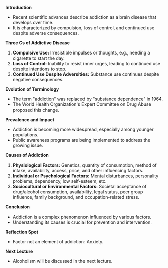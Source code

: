 **Introduction**

- Recent scientific advances describe addiction as a brain disease that develops over time.
- It is characterized by compulsion, loss of control, and continued use despite adverse consequences.

**Three Cs of Addictive Disease**

1. **Compulsive Use:** Irresistible impulses or thoughts, e.g., needing a cigarette to start the day.
2. **Loss of Control:** Inability to resist inner urges, leading to continued use despite intentions to stop.
3. **Continued Use Despite Adversities:** Substance use continues despite negative consequences.

**Evolution of Terminology**

- The term "addiction" was replaced by "substance dependence" in 1964.
- The World Health Organization's Expert Committee on Drug Abuse proposed this change.

**Prevalence and Impact**

- Addiction is becoming more widespread, especially among younger populations.
- Public awareness programs are being implemented to address the growing issue.

**Causes of Addiction**

1. **Physiological Factors:** Genetics, quantity of consumption, method of intake, availability, access, price, and other influencing factors.
2. **Individual or Psychological Factors:** Mental disturbances, personality problems, dependency, low self-esteem, etc.
3. **Sociocultural or Environmental Factors:** Societal acceptance of drug/alcohol consumption, availability, legal status, peer group influence, family background, and occupation-related stress.

**Conclusion**

- Addiction is a complex phenomenon influenced by various factors.
- Understanding its causes is crucial for prevention and intervention.

**Reflection Spot**

- Factor not an element of addiction: Anxiety.

**Next Lecture**

- Alcoholism will be discussed in the next lecture.